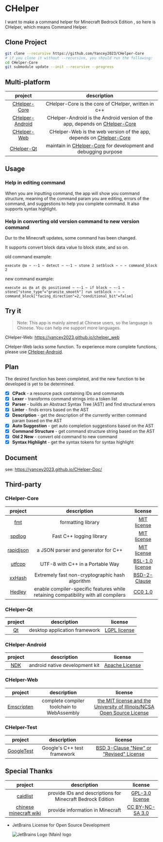 # CHelper

I want to make a command helper for Minecraft Bedrock Edition , so here is CHelper, which means Command Helper.

## Clone Project

```bash
git clone --recursive https://github.com/Yancey2023/CHelper-Core
# if you clone it without --recursive, you should run the following:
cd CHelper-Core
git submodule update --init --recursive --progress
```

## Multi-platform

|                             project                              |                                                       description                                                        |
| :--------------------------------------------------------------: | :----------------------------------------------------------------------------------------------------------------------: |
|    [CHelper-Core](https://github.com/Yancey2023/CHelper-Core)    |                                   CHelper-Core is the core of CHelper, written in c++                                    |
| [CHelper-Android](https://github.com/Yancey2023/CHelper-Android) | CHelper-Android is the Android version of the app, depends on [CHelper-Core](https://github.com/Yancey2023/CHelper-Core) |
|     [CHelper-Web](https://github.com/Yancey2023/chelper_web)     |     CHelper-Web is the web version of the app, depends on [CHelper-Core](https://github.com/Yancey2023/CHelper-Core)     |
|                    [CHelper-Qt](./CHelper-Qt)                    |       maintain in [CHelper-Core](https://github.com/Yancey2023/CHelper-Core) for development and debugging purpose       |

## Usage

### Help in editing command

When you are inputting command, the app will show you command structure, meaning of the command param you are editing,
errors of the command, and suggestions to help you complete command. It also supports syntax highlight.

### Help in converting old version command to new version command

Dur to the Minecraft updates, some command has been changed.

It supports convert block data value to block state, and so on.

old command example:

```mcfunction
execute @a ~ ~-1 ~ detect ~ ~-1 ~ stone 2 setblock ~ ~ ~ command_block 2
```

new command example:

```mcfunction
execute as @a at @s positioned ~ ~-1 ~ if block ~ ~-1 ~ stone["stone_type"="granite_smooth"] run setblock ~ ~ ~ command_block["facing_direction"=2,"conditional_bit"=false]
```

## Try it

> Note: This app is mainly aimed at Chinese users, so the language is Chinese. You can help me support more languages.

CHelper-Web: <https://yancey2023.github.io/chelper_web>

CHelper-Web lacks some function. To experience more complete functions, please
use [CHelper-Android](https://github.com/Yancey2023/CHelper-Android).

## Plan

The desired function has been completed, and the new function to be developed is yet to be determined.

- [x] **CPack** - a resource pack containing IDs and commands
- [x] **Lexer** - transforms command strings into a token list
- [x] **Parser** - builds an Abstract Syntax Tree (AST) and find structural errors
- [x] **Linter** - finds errors based on the AST
- [x] **Description** - get the description of the currently written command param based on the AST
- [x] **Auto Suggestion** - get auto completion suggestions based on the AST
- [x] **Command Structure** - get command structure string based on the AST
- [x] **Old 2 New** - convert old command to new command
- [x] **Syntax Highlight** - get the syntax tokens for syntax highlight

## Document

see: <https://yancey2023.github.io/CHelper-Doc/>

## Third-party

### CHelper-Core

|                      project                      |                                    description                                     |                                   license                                   |
| :-----------------------------------------------: | :--------------------------------------------------------------------------------: | :-------------------------------------------------------------------------: |
|       [fmt](https://github.com/fmtlib/fmt)        |                                 formatting library                                 |      [MIT license](https://github.com/fmtlib/fmt/blob/master/LICENSE)       |
|    [spdlog](https://github.com/gabime/spdlog)     |                              Fast C++ logging library                              |      [MIT license](https://github.com/gabime/spdlog/blob/v1.x/LICENSE)      |
| [rapidjson](https://github.com/Tencent/rapidjson) |                        a JSON parser and generator for C++                         | [MIT license](https://github.com/Tencent/rapidjson/blob/master/license.txt) |
|    [utfcpp](https://github.com/nemtrif/utfcpp)    |                          UTF-8 with C++ in a Portable Way                          |  [BSL-1.0 license](https://github.com/nemtrif/utfcpp/blob/master/LICENSE)   |
|   [xxHash](https://github.com/Cyan4973/xxHash)    |                  Extremely fast non-cryptographic hash algorithm                   |    [BSD-2-Clause ](https://github.com/Cyan4973/xxHash/blob/dev/LICENSE)     |
|  [Hedley](https://github.com/Yancey2023/hedley)   | enable compiler-specific features while retaining compatibility with all compilers |     [CC0 1.0](https://github.com/Yancey2023/hedley/blob/master/LICENSE)     |

### CHelper-Qt

|         project          |          description          |                     license                      |
| :----------------------: | :---------------------------: | :----------------------------------------------: |
| [Qt](https://www.qt.io/) | desktop application framework | [LGPL license](https://doc.qt.io/qt-6/lgpl.html) |

### CHelper-Android

|                 project                  |          description           |                           license                            |
| :--------------------------------------: | :----------------------------: | :----------------------------------------------------------: |
| [NDK](https://developer.android.com/ndk) | android native development kit | [Apache License](http://www.apache.org/licenses/LICENSE-2.0) |

### CHelper-Web

|               project                |                description                 |                                                                  license                                                                   |
| :----------------------------------: | :----------------------------------------: | :----------------------------------------------------------------------------------------------------------------------------------------: |
| [Emscripten](https://emscripten.org) | complete compiler toolchain to WebAssembly | [the MIT license and the University of Illinois/NCSA Open Source License](https://github.com/emscripten-core/emscripten/blob/main/LICENSE) |

### CHelper-Test

|                      project                       |         description         |                                              license                                              |
| :------------------------------------------------: | :-------------------------: | :-----------------------------------------------------------------------------------------------: |
| [GoogleTest](https://github.com/google/googletest) | Google's C++ test framework | [BSD 3-Clause "New" or "Revised" License](https://github.com/google/googletest/blob/main/LICENSE) |

## Special Thanks

|                       project                       |                        description                         |                                   license                                    |
| :-------------------------------------------------: | :--------------------------------------------------------: | :--------------------------------------------------------------------------: |
|  [caidlist](https://github.com/XeroAlpha/caidlist)  | provide IDs and descriptions for Minecraft Bedrock Edition | [GPL-3.0 license](https://github.com/XeroAlpha/caidlist/blob/master/LICENSE) |
| [chinese minecraft wiki](https://zh.minecraft.wiki) |              provide information in Minecraft              |     [CC BY-NC-SA 3.0](https://creativecommons.org/licenses/by-nc-sa/3.0)     |

- JetBrains License for Open Source Development

  ![JetBrains Logo (Main) logo](https://resources.jetbrains.com/storage/products/company/brand/logos/jb_beam.svg)
